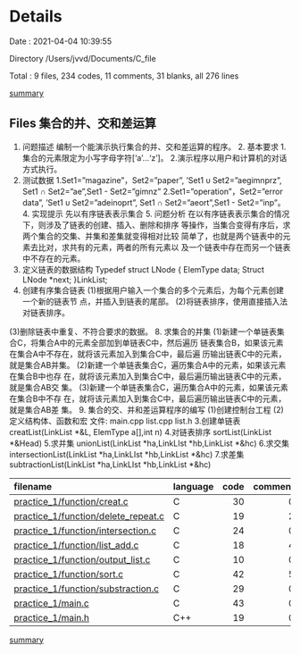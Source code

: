 # Details

Date : 2021-04-04 10:39:55

Directory /Users/jvvd/Documents/C_file

Total : 9 files,  234 codes, 11 comments, 31 blanks, all 276 lines

[summary](results.md)

## Files 集合的并、交和差运算
1. 问题描述 编制一个能演示执行集合的并、交和差运算的程序。 2. 基本要求 1.集合的元素限定为小写字母字符[‘a’...‘z’]。 2.演示程序以用户和计算机的对话方式执行。
3. 测试数据
1.Set1=”magazine”，Set2=”paper”,
’Set1 ᴜ Set2=”aegimnprz”, Set1 ∩ Set2=”ae”,Set1 -
Set2=”gimnz” 2.Set1=”operation”，Set2=”error data”,
’Set1 ᴜ Set2=”adeinoprt”, Set1 ∩ Set2=”aeort”,Set1 -
Set2=”inp”。 4. 实现提示
先以有序链表表示集合 5. 问题分析
在以有序链表表示集合的情况下，则涉及了链表的创建、插入、删除和排序 等操作，当集合变得有序后，求两个集合的交集、并集和差集就变得相对比较 简单了，也就是两个链表中的元素去比对，求共有的元素，两者的所有元素以 及一个链表中存在而另一个链表中不存在的元素。
6. 定义链表的数据结构 Typedef struct LNode
{
      ElemType data;
      Struct  LNode *next;
}LinkList;
7. 创建有序集合链表 (1)根据用户输入一个集合的多个元素后，为每个元素创建一个新的链表节 点，并插入到链表的尾部。
(2)将链表排序，使用直接插入法对链表排序。

  (3)删除链表中重复、不符合要求的数据。
8. 求集合的并集 (1)新建一个单链表集合C，将集合A中的元素全部加到单链表C中，然后遍历 链表集合B，如果该元素在集合A中不存在，就将该元素加入到集合C中，最后遍 历输出链表C中的元素，就是集合AB并集。 (2)新建一个单链表集合C，遍历集合A中的元素，如果该元素在集合B中也存 在，就将该元素加入到集合C中，最后遍历输出链表C中的元素，就是集合AB交 集。 (3)新建一个单链表集合C，遍历集合A中的元素，如果该元素在集合B中不存 在，就将该元素加入到集合C中，最后遍历输出链表C中的元素，就是集合AB差 集。
9. 集合的交、并和差运算程序的编写
(1)创建控制台工程
(2)定义结构体、函数和宏
文件: main.cpp list.cpp list.h 3.创建单链表
creatList(LinkList *&L, ElemType a[],int n) 4.对链表排序
sortList(LinkList *&Head)
5.求并集
unionList(LinkList *ha,LinkLIst *hb,LinkList *&hc) 6.求交集
intersectionList(LinkList *ha,LinkLIst *hb,LinkList *&hc) 7.求差集
subtractionList(LinkList *ha,LinkLIst *hb,LinkList *&hc)

| filename | language | code | comment | blank | total |
| :--- | :--- | ---: | ---: | ---: | ---: |
| [practice_1/function/creat.c](/practice_1/function/creat.c) | C | 30 | 0 | 0 | 30 |
| [practice_1/function/delete_repeat.c](/practice_1/function/delete_repeat.c) | C | 19 | 2 | 1 | 22 |
| [practice_1/function/intersection.c](/practice_1/function/intersection.c) | C | 24 | 0 | 1 | 25 |
| [practice_1/function/list_add.c](/practice_1/function/list_add.c) | C | 18 | 4 | 1 | 23 |
| [practice_1/function/output_list.c](/practice_1/function/output_list.c) | C | 10 | 0 | 1 | 11 |
| [practice_1/function/sort.c](/practice_1/function/sort.c) | C | 42 | 5 | 7 | 54 |
| [practice_1/function/substraction.c](/practice_1/function/substraction.c) | C | 29 | 0 | 3 | 32 |
| [practice_1/main.c](/practice_1/main.c) | C | 43 | 0 | 10 | 53 |
| [practice_1/main.h](/practice_1/main.h) | C++ | 19 | 0 | 7 | 26 |

[summary](results.md)